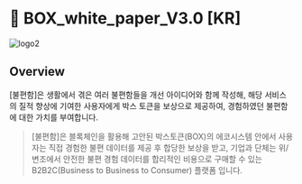 # 👋 BOX_white_paper_V3.0 [KR]

![logo2](https://user-images.githubusercontent.com/127176948/224214987-e0df6b91-d5e4-4c82-b941-d83c28e03bf9.png)


## Overview

[불편함]은 생활에서 겪은 여러 불편함들을 개선 아이디어와 함께 작성해, 해당 서비스의 질적 향상에 기여한 사용자에게 박스 토큰을 보상으로 제공하여, 경험하였던 불편함에 대한 가치를 부여합니다.

> [불편함]은 블록체인을 활용해 고안된 박스토큰(BOX)의 에코시스템 안에서 사용자는 직접 경험한 불편 데이터를 제공 후 합당한 보상을 받고, 기업과 단체는 위/변조에서 안전한 불편 경험 데이터를 합리적인 비용으로 구매할 수 있는 B2B2C(Business to Business to Consumer) 플랫폼 입니다.

